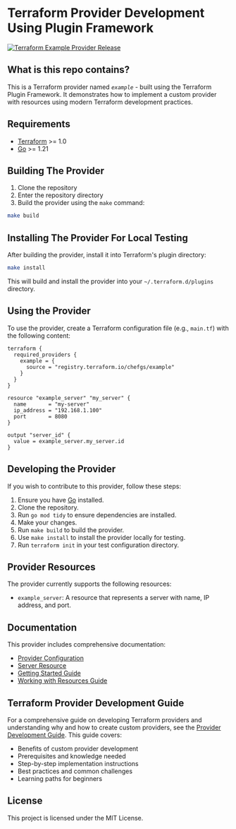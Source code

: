 # Terraform Provider Development Using Plugin Framework

[![Terraform Example Provider Release](https://github.com/chefgs/terraform-provider-example/actions/workflows/release.yml/badge.svg)](https://github.com/chefgs/terraform-provider-example/actions/workflows/release.yml)

## What is this repo contains?

This is a Terraform provider named *`example`* - built using the Terraform Plugin Framework. It demonstrates how to implement a custom provider with resources using modern Terraform development practices.

## Requirements

- [Terraform](https://www.terraform.io/downloads.html) >= 1.0
- [Go](https://golang.org/doc/install) >= 1.21

## Building The Provider

1. Clone the repository
2. Enter the repository directory
3. Build the provider using the `make` command:

```sh
make build
```

## Installing The Provider For Local Testing

After building the provider, install it into Terraform's plugin directory:

```sh
make install
```

This will build and install the provider into your `~/.terraform.d/plugins` directory.

## Using the Provider

To use the provider, create a Terraform configuration file (e.g., `main.tf`) with the following content:

```hcl
terraform {
  required_providers {
    example = {
      source = "registry.terraform.io/chefgs/example"
    }
  }
}

resource "example_server" "my_server" {
  name       = "my-server"
  ip_address = "192.168.1.100"
  port       = 8080
}

output "server_id" {
  value = example_server.my_server.id
}
```

## Developing the Provider

If you wish to contribute to this provider, follow these steps:

1. Ensure you have [Go](https://golang.org/doc/install) installed.
2. Clone the repository.
3. Run `go mod tidy` to ensure dependencies are installed.
4. Make your changes.
5. Run `make build` to build the provider.
6. Use `make install` to install the provider locally for testing.
7. Run `terraform init` in your test configuration directory.

## Provider Resources

The provider currently supports the following resources:

- `example_server`: A resource that represents a server with name, IP address, and port.

## Documentation

This provider includes comprehensive documentation:

- [Provider Configuration](docs/index.md)
- [Server Resource](docs/resources/server.md)
- [Getting Started Guide](docs/guides/getting-started.md)
- [Working with Resources Guide](docs/guides/resource-usage.md)

## Terraform Provider Development Guide

For a comprehensive guide on developing Terraform providers and understanding why and how to create custom providers, see the [Provider Development Guide](PROVIDER_DEVELOPMENT.md). This guide covers:

- Benefits of custom provider development
- Prerequisites and knowledge needed
- Step-by-step implementation instructions
- Best practices and common challenges
- Learning paths for beginners

## License

This project is licensed under the MIT License.